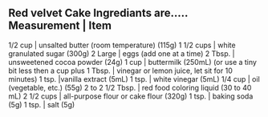 Red velvet Cake Ingrediants are.....
Measurement | Item
--------------------------
1/2 cup | unsalted butter (room temperature) (115g)
1 1/2 cups | white granulated sugar (300g)
2 Large | eggs (add one at a time)
2 Tbsp. | unsweetened cocoa powder (24g)
1 cup | buttermilk (250mL) (or use a tiny bit less then a cup plus
1 Tbsp. | vinegar or lemon juice, let sit for 10 minutes)
1 tsp. |vanilla extract (5mL)
1 tsp. | white vinegar (5mL)
1/4 cup | oil (vegetable, etc.) (55g)
2 to 2 1/2 Tbsp. | red food coloring liquid (30 to 40 mL)
2 1/2 cups | all-purpose flour or cake flour (320g)
1 tsp. | baking soda (5g)
1 tsp. | salt (5g)
